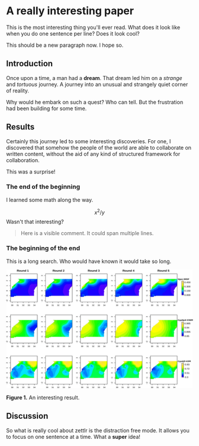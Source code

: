 # A really interesting paper

This is the most interesting thing you'll ever read.
What does it look like when you do one sentence per line?
Does it look cool?

This should be a new paragraph now.
I hope so.

## Introduction

<!-- Let's begin by setting the scene. -->

Once upon a time, a man had a **dream**.
That dream led him on a _strange_ and _tortuous_ journey.
A journey into an unusual and strangely quiet corner of reality.

<!-- Now let's build suspense. -->

Why would he embark on such a quest? 
Who can tell.
But the frustration had been building for some time.

## Results

Certainly this journey led to some interesting discoveries.
For one, I discovered that somehow the people of the world are able to collaborate on written content, without the aid of any kind of structured framework for collaboration.
<!-- This is a comment within a paragraph. I wonder what to say next. -->
This was a surprise!

### The end of the beginning

I learned some math along the way.

$$
x^2 / y
$$
Wasn't that interesting?

> Here is a visible comment.
> It could span multiple lines.

### The beginning of the end

This is a long search.
Who would have known it would take so long.

![](F4.large.jpg)

**Figure 1.** An interesting result.

## Discussion

So what is really cool about zettlr is the distraction free mode.
It allows you to focus on one sentence at a time.
What a **super** idea!
